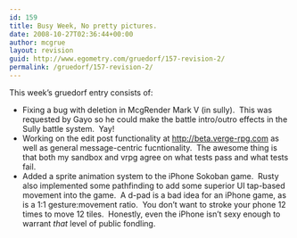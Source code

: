 ```yaml
---
id: 159
title: Busy Week, No pretty pictures.
date: 2008-10-27T02:36:44+00:00
author: mcgrue
layout: revision
guid: http://www.egometry.com/gruedorf/157-revision-2/
permalink: /gruedorf/157-revision-2/
---
```

This week&#8217;s gruedorf entry consists of:

  * Fixing a bug with deletion in McgRender Mark V (in sully).  This was requested by Gayo so he could make the battle intro/outro effects in the Sully battle system.  Yay!
  * Working on the edit post functionality at http://beta.verge-rpg.com as well as general message-centric fucntionality.  The awesome thing is that both my sandbox and vrpg agree on what tests pass and what tests fail.
  * Added a sprite animation system to the iPhone Sokoban game.  Rusty also implemented some pathfinding to add some superior UI tap-based movement into the game.  A d-pad is a bad idea for an iPhone game, as is a 1:1 gesture:movement ratio.  You don&#8217;t want to stroke your phone 12 times to move 12 tiles.  Honestly, even the iPhone isn&#8217;t sexy enough to warrant _that_ level of public fondling.